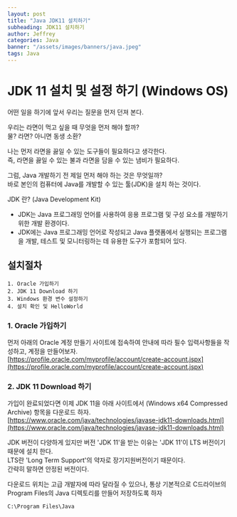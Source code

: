 ```yaml
---
layout: post
title: "Java JDK11 설치하기"
subheading: JDK11 설치하기
author: Jeffrey
categories: Java
banner: "/assets/images/banners/java.jpeg"
tags: Java
---
```


# JDK 11 설치 및 설정 하기 (Windows OS)    


어떤 일을 하기에 앞서 우리는 질문을 먼저 던져 본다.  

우리는 라면이 먹고 싶을 때 무엇을 먼저 해야 할까?  
물? 라면? 아니면 동생 소환?  

나는 먼저 라면을 끓일 수 있는 도구들이 필요하다고 생각한다.  
즉, 라면을 끓일 수 있는 불과 라면을 담을 수 있는 냄비가 필요하다.  

그럼, Java 개발하기 전 제일 먼저 해야 하는 것은 무엇일까?  
바로 본인의 컴퓨터에 Java를 개발할 수 있는 툴(JDK)을 설치 하는 것이다.  

JDK 란? (Java Development Kit)  
- JDK는 Java 프로그래밍 언어를 사용하여 응용 프로그램 및 구성 요소를 개발하기 위한 개발 환경이다.  
- JDK에는 Java 프로그래밍 언어로 작성되고 Java 플랫폼에서 실행되는 프로그램을 개발, 테스트 및 모니터링하는 데 유용한 도구가 포함되어 있다.  


## 설치절차
    1. Oracle 가입하기
    2. JDK 11 Download 하기
    3. Windows 환경 변수 설정하기
    4. 설치 확인 및 HelloWorld


### 1. Oracle 가입하기
먼저 아래의 Oracle 계정 만들기 사이트에 접속하여 안내에 따라 필수 입력사항들을 작성하고, 계정을 만들어보자.  
[https://profile.oracle.com/myprofile/account/create-account.jspx](https://profile.oracle.com/myprofile/account/create-account.jspx)

### 2. JDK 11 Download 하기
가입이 완료되었다면 이제 JDK 11을 아래 사이트에서 (Windows x64 Compressed Archive) 항목을 다운로드 하자.  
[https://www.oracle.com/java/technologies/javase-jdk11-downloads.html](https://www.oracle.com/java/technologies/javase-jdk11-downloads.html)


  

JDK 버전이 다양하게 있지만 버전 'JDK 11'을 받는 이유는 'JDK 11'이 LTS 버전이기 때문에 설치 한다.  
LTS란 'Long Term Support'의 약자로 장기지원버전이기 때문이다.  
간략히 말하면 안정된 버전이다.  

다운로드 위치는 고급 개발자에 따라 달라질 수 있으나, 통상 기본적으로 C드라이브의 Program Files의 Java 디렉토리를 만들어 저장하도록 하자

    C:\Program Files\Java

